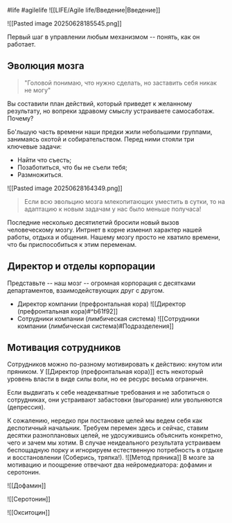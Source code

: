 #life #agilelife
![[LIFE/Agile life/Введение|Введение]]

![[Pasted image 20250628185545.png]]

Первый шаг в управлении любым механизмом -- понять, как он работает. 
## Эволюция мозга

> "Головой понимаю, что нужно сделать, но заставить себя никак не могу"

Вы составили план действий, который приведет к желанному результату, но вопреки здравому смыслу устраиваете самосаботаж. Почему?

Бо'льшую часть времени наши предки жили небольшими группами, занимаясь охотой и собирательством. Перед ними стояли три ключевые задачи:

- Найти что съесть;
- Позаботиться, что бы не съели тебя;
- Размножиться.

![[Pasted image 20250628164349.png]]

> Если всю эвольцию мозга млекопитающих уместить в сутки, то на адаптацию к новым задачам у нас было меньше получаса!

Последние несколько десятилетий бросили новый вызов человеческому мозгу. Интрнет в корне изменил характер нашей работы, отдыха и общения. Нашему мозгу просто не хватило времени, что бы приспособиться к этим переменам.

## Директор и отделы корпорации

Представьте -- наш мозг -- огромная корпорация с десятками департаментов, взаимодействующих друг с другом.

* Директор компании (префронтальная кора) 
	![[Директор (префронтальная кора)#^b61f92]]
* Сотрудники компании (лимбическая система)
	![[Сотрудники компании (лимбическая система)#Подразделения]]
## Мотивация сотрудников

Сотрудников можно по-разному мотивировать к действию: кнутом или пряником. У [[Директор (префронтальная кора)]] есть некоторый уровень власти в виде силы воли, но ее ресурс весьма ограничен.

Если выдвигать к себе неадекватные требования и не заботиться о сотрудниках, они устраивают забастовки (выгорание) или увольняются (депрессия).

К сожалению, нередко при постановке целей мы ведем себя как деспотичный начальник. Требуем перемен здесь и сейчас, ставим десятки разноплановых целей, не удосужившись объяснить конкретно, чего и зачем мы хотим. В случае неидеального результата устраиваем беспощадную порку и игнорируем естественную потребность в отдыхе и восстановлении (Соберись, тряпка!).
 ![[Метод пряника]]
В мозге за мотивацию и поощрение отвечают два нейромедиатора: дофамин и серотонин. 

![[Дофамин]]

![[Серотонин]]

![[Окситоцин]]








